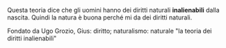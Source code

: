 Questa teoria dice che gli uomini hanno dei diritti naturali **inalienabili** dalla nascita.
Quindi la natura è buona perché mi da dei diritti naturali.

Fondato da Ugo Grozio,
Gius: diritto; naturalismo: naturale
"la teoria dei diritti inalienabili"